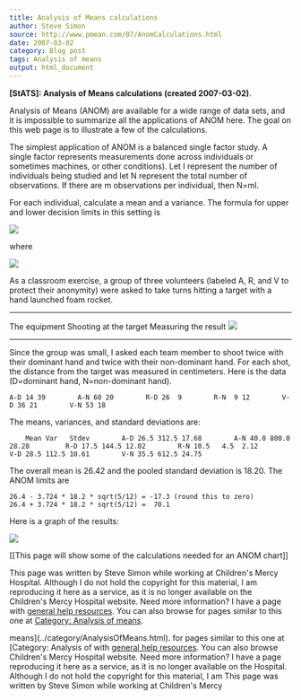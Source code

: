 ```yaml
---
title: Analysis of Means calculations
author: Steve Simon
source: http://www.pmean.com/07/AnomCalculations.html
date: 2007-03-02
category: Blog post
tags: Analysis of means
output: html_document
---
```

**[StATS]: Analysis of Means calculations (created
2007-03-02)**.

Analysis of Means (ANOM) are available for a wide range of data sets,
and it is impossible to summarize all the applications of ANOM here. The
goal on this web page is to illustrate a few of the calculations.

The simplest application of ANOM is a balanced single factor study. A
single factor represents measurements done across individuals or
sometimes machines, or other conditions). Let I represent the number of
individuals being studied and let N represent the total number of
observations. If there are m observations per individual, then N=mI.

For each individual, calculate a mean and a variance. The formula for
upper and lower decision limits in this setting is

![](../../../web/images/07/AnomCalculations01.gif)

where

![](../../../web/images/07/AnomCalculations02.gif)

As a classroom exercise, a group of three volunteers (labeled A, R, and
V to protect their anonymity) were asked to take turns hitting a target
with a hand launched foam rocket.

  --------------------------- --------------------------- ---------------------------
  The equipment               Shooting at the target      Measuring the result
![](../../../web/images/07/AnomCalculations03.jpg)
  --------------------------- --------------------------- ---------------------------

Since the group was small, I asked each team member to shoot twice with
their dominant hand and twice with their non-dominant hand. For each
shot, the distance from the target was measured in centimeters. Here is
the data (D=dominant hand, N=non-dominant hand).

`A-D 14 39        A-N 60 20        R-D 26  9        R-N  9 12        V-D 36 21        V-N 53 18`

The means, variances, and standard deviations are:

`    Mean Var   Stdev        A-D 26.5 312.5 17.68        A-N 40.0 800.0 28.28         R-D 17.5 144.5 12.02        R-N 10.5   4.5  2.12         V-D 28.5 112.5 10.61        V-N 35.5 612.5 24.75`

The overall mean is 26.42 and the pooled standard deviation is 18.20.
The ANOM limits are

`26.4 - 3.724 * 18.2 * sqrt(5/12) = -17.3 (round this to zero)        26.4 + 3.724 * 18.2 * sqrt(5/12) =  70.1`

Here is a graph of the results:

![](../../../web/images/07/AnomCalculations06.gif)

\[\[This page will show some of the calculations needed for an ANOM
chart\]\]

This page was written by Steve Simon while working at Children\'s Mercy
Hospital. Although I do not hold the copyright for this material, I am
reproducing it here as a service, as it is no longer available on the
Children\'s Mercy Hospital website. Need more information? I have a page
with [general help resources](../GeneralHelp.html). You can also browse
for pages similar to this one at [Category: Analysis of
means](../category/AnalysisOfMeans.html).
<!---More--->
means](../category/AnalysisOfMeans.html).
for pages similar to this one at [Category: Analysis of
with [general help resources](../GeneralHelp.html). You can also browse
Children\'s Mercy Hospital website. Need more information? I have a page
reproducing it here as a service, as it is no longer available on the
Hospital. Although I do not hold the copyright for this material, I am
This page was written by Steve Simon while working at Children\'s Mercy

<!---Do not use
**[StATS]: Analysis of Means calculations (created
This page was written by Steve Simon while working at Children\'s Mercy
Hospital. Although I do not hold the copyright for this material, I am
reproducing it here as a service, as it is no longer available on the
Children\'s Mercy Hospital website. Need more information? I have a page
with [general help resources](../GeneralHelp.html). You can also browse
for pages similar to this one at [Category: Analysis of
means](../category/AnalysisOfMeans.html).
--->


